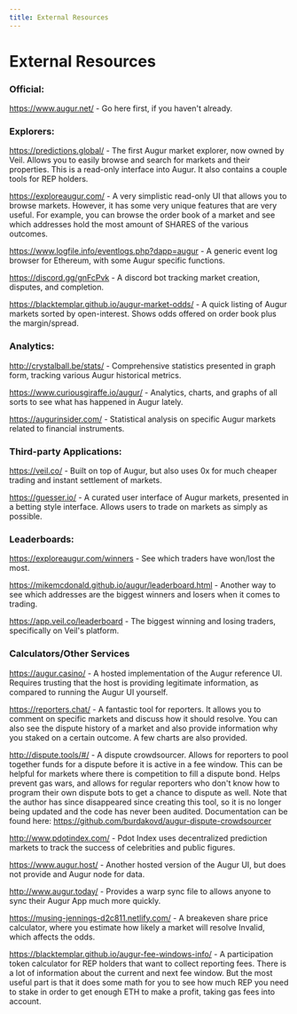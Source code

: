 ```yaml
---
title: External Resources
---
```

# External Resources 

### Official:

<https://www.augur.net/> - Go here first, if you haven't already.

### Explorers:

<https://predictions.global/> - The first Augur market explorer, now owned by Veil. Allows you to easily browse and search for markets and their properties. This is a read-only interface into Augur. It also contains a couple tools for REP holders.

<https://exploreaugur.com/> - A very simplistic read-only UI that allows you to browse markets. However, it has some very unique features that are very useful. For example, you can browse the order book of a market and see which addresses hold the most amount of SHARES of the various outcomes. 

<https://www.logfile.info/eventlogs.php?dapp=augur> - A generic event log browser for Ethereum, with some Augur specific functions.

<https://discord.gg/gnFcPvk> - A discord bot tracking market creation, disputes, and completion.

<https://blacktemplar.github.io/augur-market-odds/> - A quick listing of Augur markets sorted by open-interest. Shows odds offered on order book plus the margin/spread.

### Analytics:

<http://crystalball.be/stats/> - Comprehensive statistics presented in graph form, tracking various Augur historical metrics.

<https://www.curiousgiraffe.io/augur/> - Analytics, charts, and graphs of all sorts to see what has happened in Augur lately.

<https://augurinsider.com/> - Statistical analysis on specific Augur markets related to financial instruments.

### Third-party Applications:

<https://veil.co/> - Built on top of Augur, but also uses 0x for much cheaper trading and instant settlement of markets.

<https://guesser.io/> - A curated user interface of Augur markets, presented in a betting style interface. Allows users to trade on markets as simply as possible.

### Leaderboards:

<https://exploreaugur.com/winners> - See which traders have won/lost the most.

<https://mikemcdonald.github.io/augur/leaderboard.html> - Another way to see which addresses are the biggest winners and losers when it comes to trading.

<https://app.veil.co/leaderboard> - The biggest winning and losing traders, specifically on Veil's platform.

### Calculators/Other Services

<https://augur.casino/> - A hosted implementation of the Augur reference UI. Requires trusting that the host is providing legitimate information, as compared to running the Augur UI yourself.

<https://reporters.chat/> - A fantastic tool for reporters. It allows you to comment on specific markets and discuss how it should resolve. You can also see the dispute history of a market and also provide information why you staked on a certain outcome. A few charts are also provided.

<http://dispute.tools/#/> - A dispute crowdsourcer. Allows for reporters to pool together funds for a dispute before it is active in a fee window. This can be helpful for markets where there is competition to fill a dispute bond. Helps prevent gas wars, and allows for regular reporters who don't know how to program their own dispute bots to get a chance to dispute as well. Note that the author has since disappeared since creating this tool, so it is no longer being updated and the code has never been audited. Documentation can be found here: <https://github.com/burdakovd/augur-dispute-crowdsourcer>

<http://www.pdotindex.com/> - Pdot Index uses decentralized prediction markets to track the success of celebrities and public figures.

<https://www.augur.host/> - Another hosted version of the Augur UI, but does not provide and Augur node for data.

<http://www.augur.today/> - Provides a warp sync file to allows anyone to sync their Augur App much more quickly.

<https://musing-jennings-d2c811.netlify.com/> - A breakeven share price calculator, where you estimate how likely a market will resolve Invalid, which affects the odds.

<https://blacktemplar.github.io/augur-fee-windows-info/> - A participation token calculator for REP holders that want to collect reporting fees. There is a lot of information about the current and next fee window. But the most useful part is that it does some math for you to see how much REP you need to stake in order to get enough ETH to make a profit, taking gas fees into account.
